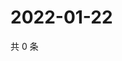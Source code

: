 # 2022-01-22

共 0 条

<!-- BEGIN WEIBO -->
<!-- 最后更新时间 Sat Jan 22 2022 13:09:54 GMT+0800 (China Standard Time) -->

<!-- END WEIBO -->
